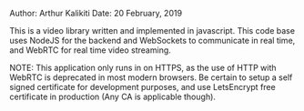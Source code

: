 Author: Arthur Kalikiti
Date: 20 February, 2019


This is a video library written and implemented in javascript.
This code base uses NodeJS for the backend and WebSockets to communicate in real time,
and WebRTC for real time video streaming.

NOTE: This application only runs in on HTTPS, as the use of HTTP with WebRTC is deprecated in most modern browsers.
Be certain to setup a self signed certificate for development purposes, and use LetsEncrypt free certificate in production (Any CA is applicable though).
